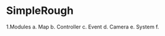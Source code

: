 # SimpleRough
1.Modules
    a. Map
    b. Controller
    c. Event
    d. Camera
    e. System
    f. 